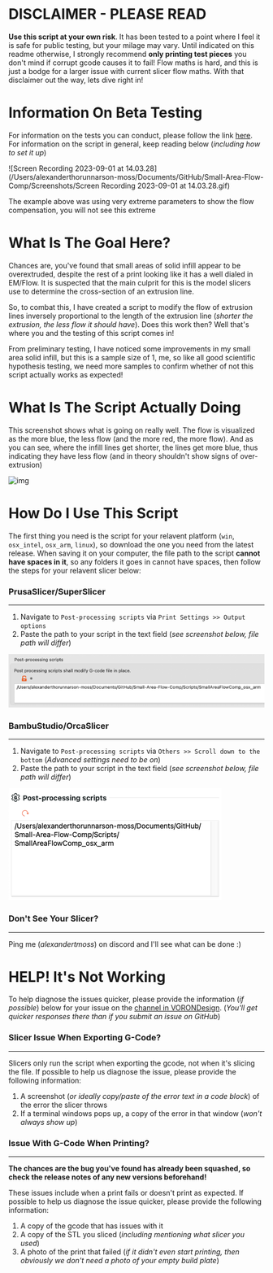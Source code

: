 # DISCLAIMER - PLEASE READ
**Use this script at your own risk**. It has been tested to a point where I feel it is safe for public testing, but your milage may vary. Until indicated on this readme otherwise, I strongly recommend **only printing test pieces** you don't mind if corrupt gcode causes it to fail! Flow maths is hard, and this is just a bodge for a larger issue with current slicer flow maths. With that disclaimer out the way, lets dive right in!



# Information On Beta Testing

For information on the tests you can conduct, please follow the link [here](link.here). For information on the script in general, keep reading below (*including how to set it up*)

![Screen Recording 2023-09-01 at 14.03.28](/Users/alexanderthorunnarson-moss/Documents/GitHub/Small-Area-Flow-Comp/Screenshots/Screen Recording 2023-09-01 at 14.03.28.gif)

The example above was using very extreme parameters to show the flow compensation, you will not see this extreme



# What Is The Goal Here?

Chances are, you've found that small areas of solid infill appear to be overextruded, despite the rest of a print looking like it has a well dialed in EM/Flow. It is suspected that the main culprit for this is the model slicers use to determine the cross-section of an extrusion line. 

So, to combat this, I have created a script to modify the flow of extrusion lines inversely proportional to the length of the extrusion line (*shorter the extrusion, the less flow it should have*). Does this work then? Well that's where you and the testing of this script comes in!

From preliminary testing, I have noticed some improvements in my small area solid infill, but this is a sample size of 1, me, so like all good scientific hypothesis testing, we need more samples to confirm whether of not this script actually works as expected!



# What Is The Script Actually Doing

This screenshot shows what is going on really well. The flow is visualized as the more blue, the less flow (and the more red, the more flow). And as you can see, where the infill lines get shorter, the lines get more blue, thus indicating they have less flow (and in theory shouldn't show signs of over-extrusion)

![img](https://cdn.discordapp.com/attachments/1120959178408726568/1146559708455510056/image.png)



# How Do I Use This Script

The first thing you need is the script for your relavent platform (`win`, `osx_intel`, `osx_arm`, `linux`), so download the one you need from the latest release. When saving it on your computer, the file path to the script **cannot have spaces in it**, so any folders it goes in cannot have spaces, then follow the steps for your relavent slicer below:



### PrusaSlicer/SuperSlicer

---

1. Navigate to `Post-processing scripts` via `Print Settings >> Output options` 
2. Paste the path to your script in the text field (*see screenshot below, file path will differ*)

![image-20230901093740545](https://github.com/Alexander-T-Moss/Small-Area-Flow-Comp/blob/main/Screenshots/image-20230901093740545.png)



### BambuStudio/OrcaSlicer

---

1. Navigate to `Post-processing scripts` via `Others >> Scroll down to the bottom` (*Advanced settings need to be on*) 
2. Paste the path to your script in the text field (*see screenshot below, file path will differ*)

![image-20230901093729295](https://github.com/Alexander-T-Moss/Small-Area-Flow-Comp/blob/main/Screenshots/image-20230901093729295.png)

### Don't See Your Slicer? 

---

Ping me (*alexandertmoss*) on discord and I'll see what can be done :)





# HELP! It's Not Working 

To help diagnose the issues quicker, please provide the information (*if possible*) below for your issue on the [channel in VORONDesign](link.to.channel). (*You'll get quicker responses there than if you submit an issue on GitHub*)



### Slicer Issue When Exporting G-Code?  

---

Slicers only run the script when exporting the gcode, not when it's slicing the file. If possible to help us diagnose the issue, please provide the following information:

1. A screenshot (*or ideally copy/paste of the error text in a code block*) of the error the slicer throws
2. If a terminal windows pops up, a copy of the error in that window (*won't always show up*)



### Issue With G-Code When Printing?  

---

**The chances are the bug you've found has already been squashed, so check the release notes of any new versions beforehand!**

These issues include when a print fails or doesn't print as expected. If possible to help us diagnose the issue quicker, please provide the following information:

1. A copy of the gcode that has issues with it
2. A copy of the STL you sliced (*including mentioning what slicer you used*)
3. A photo of the print that failed (*if it didn't even start printing, then obviously we don't need a photo of your empty build plate*)

